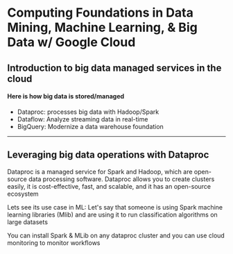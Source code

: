 # Computing Foundations in Data Mining, Machine Learning, & Big Data w/ Google Cloud

## Introduction to big data managed services in the cloud

#### Here is how big data is stored/managed
- Dataproc: processes big data with Hadoop/Spark
- Dataflow: Analyze streaming data in real-time
- BigQuery: Modernize a data warehouse foundation

---------------------------------------------------------------------------------------------------------------

## Leveraging big data operations with Dataproc
Dataproc is a managed service for Spark and Hadoop, which are open-source data processing software.
Dataproc allows you to create clusters easily, it is cost-effective, fast, and scalable, and it has an open-source ecosystem

Lets see its use case in ML:
Let's say that someone is using Spark machine learning libraries (Mlib) and are using it to run classification algorithms on large datasets

You can install Spark & MLib on any dataproc cluster and you can use cloud monitoring to monitor workflows

